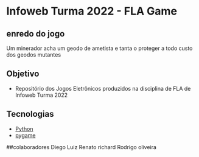 # Infoweb Turma 2022 - FLA Game

## enredo do jogo
Um minerador acha um geodo de ametista e tanta o proteger a todo custo dos geodos mutantes

## Objetivo
- Repositório dos Jogos Eletrônicos produzidos na disciplina de FLA de Infoweb Turma 2022

## Tecnologias
- [Python](https://www.python.org/)
- [pygame](https://www.pygame.org/)

##colaboradores 
Diego Luiz 
Renato richard 
Rodrigo oliveira 
